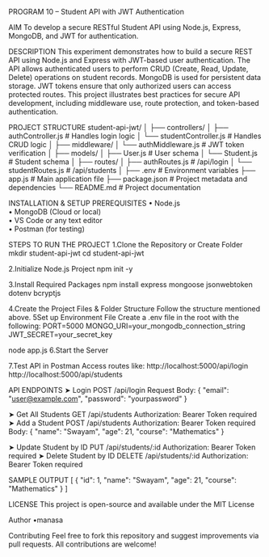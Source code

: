 PROGRAM 10 – Student API with JWT Authentication

AIM
To develop a secure RESTful Student API using Node.js, Express, MongoDB, and JWT for authentication.

DESCRIPTION
This experiment demonstrates how to build a secure REST API using Node.js and Express with JWT-based user authentication. The API allows authenticated users to perform CRUD (Create, Read, Update, Delete) operations on student records. MongoDB is used for persistent data storage. JWT tokens ensure that only authorized users can access protected routes. This project illustrates best practices for secure API development, including middleware use, route protection, and token-based authentication.

PROJECT STRUCTURE
student-api-jwt/
│
├── controllers/
│ ├── authController.js # Handles login logic
│ └── studentController.js # Handles CRUD logic
│
├── middleware/
│ └── authMiddleware.js # JWT token verification
│
├── models/
│ ├── User.js # User schema
│ └── Student.js # Student schema
│
├── routes/
│ ├── authRoutes.js # /api/login
│ └── studentRoutes.js # /api/students
│
├── .env # Environment variables
├── app.js # Main application file
├── package.json # Project metadata and dependencies
└── README.md # Project documentation

 
INSTALLATION & SETUP
PREREQUISITES
•	Node.js  
•	MongoDB (Cloud or local)  
•	VS Code or any text editor  
•	Postman (for testing)

STEPS TO RUN THE PROJECT
1.Clone the Repository or Create Folder
mkdir student-api-jwt
cd student-api-jwt

2.Initialize Node.js Project
npm init -y

3.Install Required Packages
npm install express mongoose jsonwebtoken dotenv bcryptjs

4.Create the Project Files & Folder Structure
Follow the structure mentioned above.
5Set up Environment File
Create a .env file in the root with the following:
PORT=5000
MONGO_URI=your_mongodb_connection_string
JWT_SECRET=your_secret_key

node app.js
6.Start the Server

7.Test API in Postman
Access routes like:
http://localhost:5000/api/login
http://localhost:5000/api/students

API ENDPOINTS
➤ Login
POST /api/login
Request Body:
{
  "email": "user@example.com",
  "password": "yourpassword"
}

➤ Get All Students
GET /api/students
Authorization: Bearer Token required
➤ Add a Student
POST /api/students
Authorization: Bearer Token required
Body:
{
  "name": "Swayam",
  "age": 21,
  "course": "Mathematics"
}

➤ Update Student by ID
PUT /api/students/:id
Authorization: Bearer Token required
➤ Delete Student by ID
DELETE /api/students/:id
Authorization: Bearer Token required

SAMPLE OUTPUT
[
  {
    "id": 1,
    "name": "Swayam",
    "age": 21,
    "course": "Mathematics"
  }
]

LICENSE
This project is open-source and available under the MIT License

Author
•manasa

Contributing
Feel free to fork this repository and suggest improvements via pull requests. All contributions are welcome!
